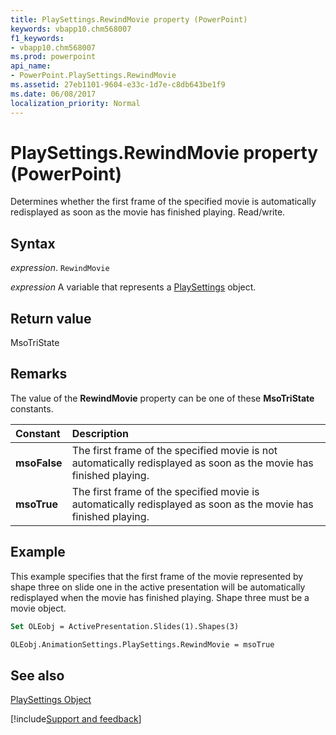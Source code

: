 ```yaml
---
title: PlaySettings.RewindMovie property (PowerPoint)
keywords: vbapp10.chm568007
f1_keywords:
- vbapp10.chm568007
ms.prod: powerpoint
api_name:
- PowerPoint.PlaySettings.RewindMovie
ms.assetid: 27eb1101-9604-e33c-1d7e-c8db643be1f9
ms.date: 06/08/2017
localization_priority: Normal
---
```



# PlaySettings.RewindMovie property (PowerPoint)

Determines whether the first frame of the specified movie is automatically redisplayed as soon as the movie has finished playing. Read/write.


## Syntax

_expression_. `RewindMovie`

_expression_ A variable that represents a [PlaySettings](PowerPoint.PlaySettings.md) object.


## Return value

MsoTriState


## Remarks

The value of the  **RewindMovie** property can be one of these **MsoTriState** constants.



|Constant|Description|
|:-----|:-----|
|**msoFalse**|The first frame of the specified movie is not automatically redisplayed as soon as the movie has finished playing.|
|**msoTrue**| The first frame of the specified movie is automatically redisplayed as soon as the movie has finished playing.|

## Example

This example specifies that the first frame of the movie represented by shape three on slide one in the active presentation will be automatically redisplayed when the movie has finished playing. Shape three must be a movie object.


```vb
Set OLEobj = ActivePresentation.Slides(1).Shapes(3)

OLEobj.AnimationSettings.PlaySettings.RewindMovie = msoTrue
```


## See also


[PlaySettings Object](PowerPoint.PlaySettings.md)

[!include[Support and feedback](~/includes/feedback-boilerplate.md)]